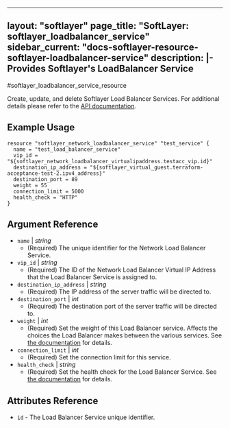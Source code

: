 ---
layout: "softlayer"
page_title: "SoftLayer: softlayer_loadbalancer_service"
sidebar_current: "docs-softlayer-resource-softlayer-loadbalancer-service"
description: |-
  Provides Softlayer's LoadBalancer Service
-------------------------------------------

#softlayer_loadbalancer_service_resource

Create, update, and delete Softlayer Load Balancer Services. For additional details please refer to the [API documentation](http://sldn.softlayer.com/reference/datatypes/SoftLayer_Network_LoadBalancer_Service).
## Example Usage

```
resource "softlayer_network_loadbalancer_service" "test_service" {
  name = "test_load_balancer_service"
  vip_id = "${softlayer_network_loadbalancer_virtualipaddress.testacc_vip.id}"
  destination_ip_address = "${softlayer_virtual_guest.terraform-acceptance-test-2.ipv4_address}"
  destination_port = 89
  weight = 55
  connection_limit = 5000
  health_check = "HTTP"
}
```

## Argument Reference

* `name` | *string*
    * (Required) The unique identifier for the Network Load Balancer Service.
* `vip_id` | *string*
    * (Required) The ID of the Network Load Balancer Virtual IP Address that the Load Balancer Service is assigned to.
* `destination_ip_address` | *string*
    * (Required) The IP address of the server traffic will be directed to.
* `destination_port` | *int*
    * (Required) The destination port of the server traffic will be directed to.
* `weight` | *int*
    * (Required) Set the weight of this Load Balancer service. Affects the choices the Load Balancer makes between the various services. See [the documentation](http://sldn.softlayer.com/reference/datatypes/SoftLayer_Network_LoadBalancer_Service) for details.
* `connection_limit` | *int*
    * (Required) Set the connection limit for this service.
* `health_check` | *string*
    * (Required) Set the health check for the Load Balancer Service. See [the documentation](http://sldn.softlayer.com/reference/datatypes/SoftLayer_Network_LoadBalancer_Service) for details.

## Attributes Reference

* `id` - The Load Balancer Service unique identifier.
